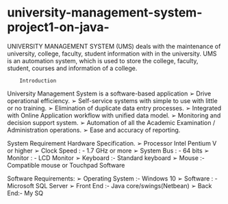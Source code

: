 # university-management-system-project1-on-java-
UNIVERSITY MANAGEMENT SYSTEM (UMS) deals with the maintenance of  university, college, faculty, student information with in the university. UMS is an  automation system, which is used to store the college, faculty, student, courses and  information of a college.

        Introduction
University Management System is a software-based 
application
                ➢ Drive operational efficiency.
                ➢ Self-service systems with simple to use with little or no training.
                ➢ Elimination of duplicate data entry processes.
                ➢ Integrated with Online Application workflow with unified data model.
                ➢ Monitoring and decision support system.
                ➢ Automation of all the Academic Examination / Administration operations.
                ➢ Ease and accuracy of reporting.

 System Requirement
 Hardware Specification.
                    ➢ Processor Intel Pentium V or higher 
                    ➢ Clock Speed : - 1.7 GHz or more
                    ➢ System Bus : - 64 bits
                    ➢ Monitor : - LCD Monitor
                    ➢ Keyboard :- Standard keyboard
                    ➢ Mouse :- Compatible mouse or Touchpad Software

Software Requirements:
                    ➢ Operating System :- Windows 10
                    ➢ Software : - Microsoft SQL Server
                    ➢ Front End :- Java core/swings(Netbean)
                    ➢ Back End:- My SQ





 
